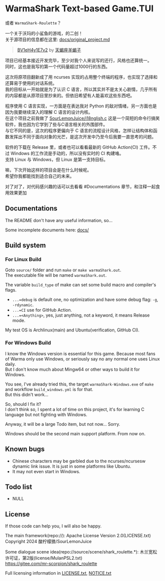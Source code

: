 # WarmaShark Text-based Game.TUI

或者 `WarmaShark-Roulette`？

一个关于沃玛的小鲨鱼的游戏，的二创！\
关于源项目的信息都在这里: [docs/original_project.md](docs/original_project.md)
> [BV1eH4y1E7v2](https://www.bilibili.com/video/BV1eH4y1E7v2) by [天蝎座羊蝎子](https://space.bilibili.com/431949982)

项目已经基本接近开发完毕，至少对我个人来说写的还行，风格也还算统一。\
同时，这也是我写的第一个代码量超过1000行的东西。

这次将原项目翻新成了用 ncurses 实现的占用整个终端的程序，也实现了选择和还算易于使用的对话系统。\
我的目标从一开始就是为了认识 C 语言，所以其实并不是太关心剧情，几乎所有的内容都是从原项目里抄来的。但依旧希望有人能喜欢这些东西吧。

程序使用 C 语言实现，一方面是在表达我对 Python 的敌对情绪，另一方面也是因为我要继续深入的理解 C 语言的设计内核。\
在这个项目之前我做了 [SourLemonJuice/i18nglish.c](https://github.com/SourLemonJuice/i18nglish.c) 这是一个简短的命令行搞笑软件，我也因为它学到了些与C语言相关的外围部件。\
与它不同的是，这次的程序更偏向于 C 语言的流程设计风格，怎样让结构体和函数发挥出不同于面向对象的光芒，是这次开发中乃至今后我要一直思考的问题。

软件的下载在 Release 里，或者也可以看看最新的 GitHub Action(CI) 工件。不过 Windows 的工作流是手动的，所以没有实时的 CI 构建咯。\
支持 Linux 与 Windows，但 Linux 是第一支持目标。

嘛，下次开始这样的项目会是在什么时候呢。\
希望你我都能找到适合自己的未来。

对了对了，对代码感兴趣的话可以去看看 #Documentations 章节，和注释一起食用效果更加

## Documentations

The README don't have any useful information, so...

Some incomplete documents here: [docs/](docs/)

## Build system

### For Linux Build

Goto `source/` folder and run `make` or `make warmaShark.out`.\
The executable file will be named `warmaShark.out`.

The variable `build_type` of make can set some build macro and compiler's flags.

- `...=debug` is default one, no optimization and have some debug flag: `-g`, `-rdynamic`.
- `...=CI` use for GitHub Action.
- `...=<Anything>`, yes, just anything, not a keyword, it means Release mode.

My test OS is Archlinux(main) and Ubuntu(verification, GitHub CI).

### For Windows Build

I know the Windows version is essential for this game. Because most fans of Warma only use Windows, or seriously say no any normal one uses Linux daily.\
But I don't know much about Mingw64 or other ways to build it for Windows.

You see, I've already tried this, the target `warmaShark-Windows.exe` of `make` and workflow `build_windows.yml` is for that.\
But this didn't work...

So, should I fix it?\
I don't think so, I spent a lot of time on this project, it's for learning C language but not fighting with Windows.

Anyway, it will be a large Todo item, but not now... Sorry.

Windows should be the second main support platform. From now on.

## Known bugs

- Chinese characters may be garbled due to the ncurses/ncursesw dynamic link issue. It is just in some platforms like Ubuntu.
- It may not even start in Windows.

## Todo list

- NULL

## License

If those code can help you, I will also be happy.

The main framework(repo://): Apache License Version 2.0(LICENSE.txt)\
Copyright 2024 酸柠檬猹/SourLemonJuice

Some dialogue scene idea(repo://source/scene/shark_roulette.*): 木兰宽松许可证，第2版(license/MulanPSL2.txt)\
<https://gitee.com/mr-scorpion/shark_roulette>

Full licensing information in [LICENSE.txt](LICENSE.txt), [NOTICE.txt](NOTICE.txt)
